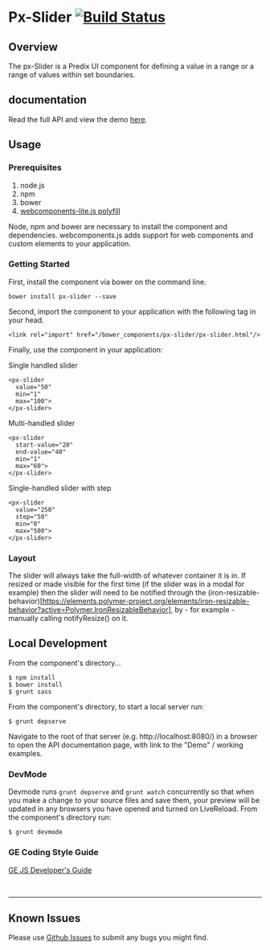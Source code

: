 # Px-Slider [![Build Status](https://travis-ci.org/PredixDev/px-slider.svg?branch=master)](https://travis-ci.org/PredixDev/px-slider)

## Overview

The px-Slider is a Predix UI component for defining a value in a range or a range of values within set boundaries.

## documentation

Read the full API and view the demo [here](https://predixdev.github.io/px-slider).

## Usage

### Prerequisites
1. node.js
2. npm
3. bower
4. [webcomponents-lite.js polyfill](https://github.com/webcomponents/webcomponentsjs)

Node, npm and bower are necessary to install the component and dependencies. webcomponents.js adds support for web components and custom elements to your application.

### Getting Started

First, install the component via bower on the command line.

```
bower install px-slider --save
```

Second, import the component to your application with the following tag in your head.

```
<link rel="import" href="/bower_components/px-slider/px-slider.html"/>
```

Finally, use the component in your application:

Single handled slider
```
<px-slider
  value="50"
  min="1"
  max="100">
</px-slider>
```

Multi-handled slider
```
<px-slider
  start-value="20"
  end-value="40"
  min="1"
  max="60">
</px-slider>
```

Single-handled slider with step
```
<px-slider
  value="250"
  step="50"
  min="0"
  max="500">
</px-slider>
```

### Layout

The slider will always take the full-width of whatever container it is in.
If resized or made visible for the first time (if the slider was in a modal for example) then the slider will need to be notified through the (iron-resizable-behavior)[https://elements.polymer-project.org/elements/iron-resizable-behavior?active=Polymer.IronResizableBehavior], by - for example - manually calling notifyResize() on it.


## Local Development

From the component's directory...

```
$ npm install
$ bower install
$ grunt sass
```

From the component's directory, to start a local server run:

```
$ grunt depserve
```

Navigate to the root of that server (e.g. http://localhost:8080/) in a browser to open the API documentation page, with link to the "Demo" / working examples.


### DevMode
Devmode runs `grunt depserve` and `grunt watch` concurrently so that when you make a change to your source files and save them, your preview will be updated in any browsers you have opened and turned on LiveReload.
From the component's directory run:

```
$ grunt devmode
```

### GE Coding Style Guide
[GE JS Developer's Guide](https://github.com/GeneralElectric/javascript)

<br />
<hr />

## Known Issues

Please use [Github Issues](https://github.com/PredixDev/px-slider/issues) to submit any bugs you might find.
